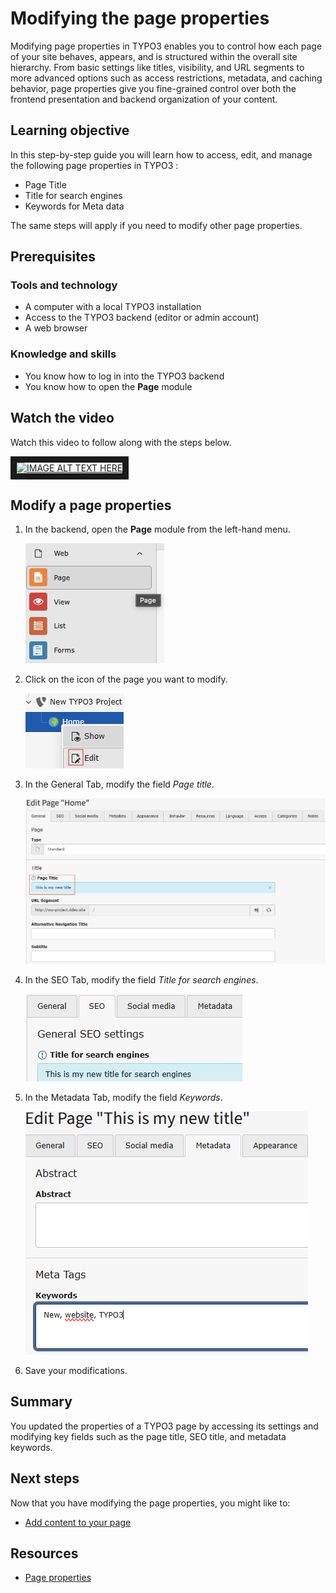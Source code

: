 # Modifying the page properties

<!-- #TYPO3v00 #Beginner #Intermediary #Advanced #ContentElements #Frontend #Backend #Templating #Server #Editing #Configuration @username -->

Modifying page properties in TYPO3 enables you to control how each page of your site behaves, appears, and is structured within the overall site hierarchy. From basic settings like titles, visibility, and URL segments to more advanced options such as access restrictions, metadata, and caching behavior, page properties give you fine-grained control over both the frontend presentation and backend organization of your content.

## Learning objective

In this step-by-step guide you will learn how to access, edit, and manage the following page properties in TYPO3 :

* Page Title
* Title for search engines
* Keywords for Meta data

 The same steps will apply if you need to modify other page properties.

## Prerequisites

### Tools and technology

* A computer with a local TYPO3 installation
* Access to the TYPO3 backend (editor or admin account)
* A web browser

### Knowledge and skills

* You know how to log in into the TYPO3 backend
* You know how to open the **Page** module

## Watch the video

Watch this video to follow along with the steps below.

<a href="https://www.youtube.com/watch?feature=player_embedded&v=AS9PhYqVtns" target="_blank"><img src="https://img.youtube.com/vi/AS9PhYqVtns/0.jpg" 
alt="IMAGE ALT TEXT HERE" width="240" height="180" border="10" /></a>

## Modify a page properties

1. In the backend, open the **Page** module from the left-hand menu.

   ![TYPO3 sidebar menu displays four options: Page (highlighted), View, List, and Forms, each with corresponding icons.](Images/ModifyingThePageProperties/PageModule.png)

2. Click on the icon of the page you want to modify.

   ![TYPO3 page menu display the option to Edit the properties.](Images/ModifyingThePageProperties/PageMenu.png)

3. In the General Tab, modify the field *Page title*.
   
   ![TYPO3 page properties provide a field to modify the Page title.](Images/ModifyingThePageProperties/PagePropertiesPageTitle.png)

4. In the SEO Tab, modify the field *Title for search engines*.
   
   ![TYPO3 page properties provide a field to modify the Title for search engines.](Images/ModifyingThePageProperties/PagePropertiesPageTitleForSearchEngine.png)

5. In the Metadata Tab, modify the field *Keywords*.
   
   ![TYPO3 page properties provide a field to modify the Metadate Keywords.](Images/ModifyingThePageProperties/PagePropertiesMetadataKeywords.png)

6. Save your modifications.

## Summary

You updated the properties of a TYPO3 page by accessing its settings and modifying key fields such as the page title, SEO title, and metadata keywords.

## Next steps

Now that you have modifying the page properties, you might like to:

* [Add content to your page](https://docs.typo3.org/permalink/t3editors:content-creating)

## Resources

* [Page properties](https://docs.typo3.org/permalink/t3editors:pages-properties)